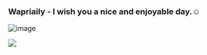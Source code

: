 ### Wapriaily - I wish you a nice and enjoyable day.☺  

![image](https://user-images.githubusercontent.com/52833112/162104674-49f23218-eebe-4122-be06-6ee0d2da6623.png)

<img src="https://github-readme-stats.vercel.app/api?username=Wapriaily&show_icons=true&theme=dark"/>
